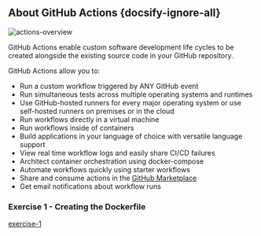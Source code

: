 ## About GitHub Actions {docsify-ignore-all}

![actions-overview](https://user-images.githubusercontent.com/6351798/82087024-936a9b00-96ac-11ea-9379-099063e9b528.png)

GitHub Actions enable custom software development life cycles to be created alongside the existing source code in your GitHub repository.

GitHub Actions allow you to:

- Run a custom workflow triggered by ANY GitHub event
- Run simultaneous tests across multiple operating systems and runtimes
- Use GitHub-hosted runners for every major operating system or use self-hosted runners on premises or in the cloud
- Run workflows directly in a virtual machine
- Run workflows inside of containers
- Build applications in your language of choice with versatile language support
- View real time workflow logs and easily share CI/CD failures
- Architect container orchestration using docker-compose
- Automate workflows quickly using starter workflows
- Share and consume actions in the [GitHub Marketplace](https://github.com/marketplace?type=actions)
- Get email notifications about workflow runs

### Exercise 1 - Creating the Dockerfile
[exercise-1](Exercises/01-Create-Dockerfile.md ':include')  

